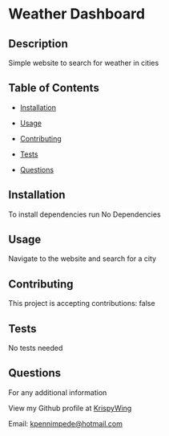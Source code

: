 # Weather Dashboard
  

  ## Description
  
  Simple website to search for weather in cities

  ## Table of Contents
  * [Installation](#Installation)
  * [Usage](#Usage)
  
  * [Contributing](#Contributing)
  * [Tests](#Tests)
  * [Questions](#Questions)
  
  ## Installation
  
  To install dependencies run
  No Dependencies

  ## Usage
  Navigate to the website and search for a city

  

  ## Contributing
  This project is accepting contributions: false

  ## Tests
  No tests needed

  ## Questions
  For any additional information 

  View my Github profile at [KrispyWing](https:github.com/KrispyWing/) 

  Email: [kpennimpede@hotmail.com](mailto:kpennimpede@hotmail.com)
  